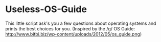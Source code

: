 Useless-OS-Guide
================

This little script ask's you a few questions about operating systems and prints the best choices for you.
(Inspired by the /g/ OS Guide: http://www.bitbi.biz/wp-content/uploads/2012/05/os_guide.png)
